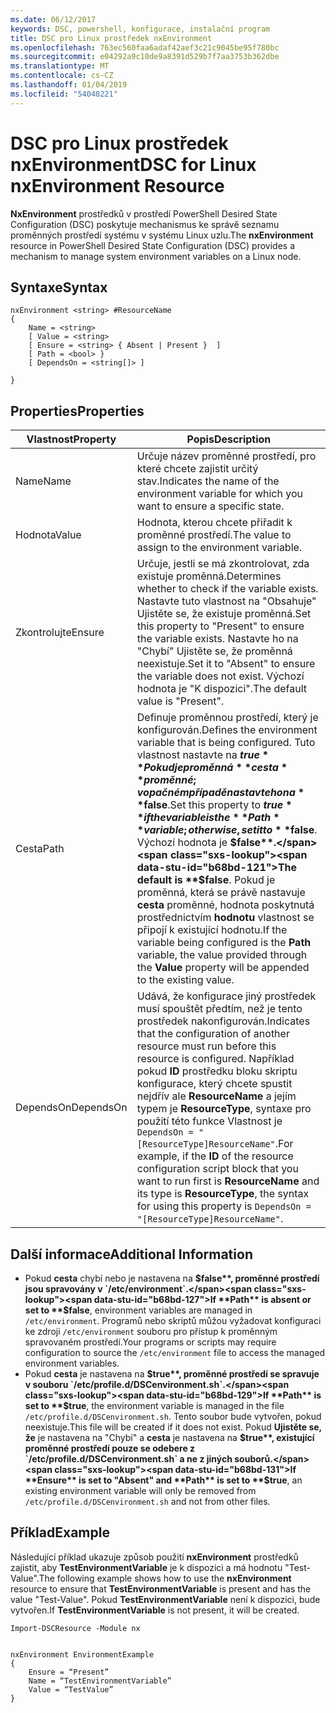 ```yaml
---
ms.date: 06/12/2017
keywords: DSC, powershell, konfigurace, instalační program
title: DSC pro Linux prostředek nxEnvironment
ms.openlocfilehash: 763ec560faa6adaf42aef3c21c9045be95f780bc
ms.sourcegitcommit: e04292a9c10de9a8391d529b7f7aa3753b362dbe
ms.translationtype: MT
ms.contentlocale: cs-CZ
ms.lasthandoff: 01/04/2019
ms.locfileid: "54048221"
---
```

# <a name="dsc-for-linux-nxenvironment-resource"></a><span data-ttu-id="b68bd-103">DSC pro Linux prostředek nxEnvironment</span><span class="sxs-lookup"><span data-stu-id="b68bd-103">DSC for Linux nxEnvironment Resource</span></span>

<span data-ttu-id="b68bd-104">**NxEnvironment** prostředků v prostředí PowerShell Desired State Configuration (DSC) poskytuje mechanismus ke správě seznamu proměnných prostředí systému v systému Linux uzlu.</span><span class="sxs-lookup"><span data-stu-id="b68bd-104">The **nxEnvironment** resource in PowerShell Desired State Configuration (DSC) provides a mechanism to manage system environment variables on a Linux node.</span></span>

## <a name="syntax"></a><span data-ttu-id="b68bd-105">Syntaxe</span><span class="sxs-lookup"><span data-stu-id="b68bd-105">Syntax</span></span>

```
nxEnvironment <string> #ResourceName
{
    Name = <string>
    [ Value = <string>
    [ Ensure = <string> { Absent | Present }  ]
    [ Path = <bool> }
    [ DependsOn = <string[]> ]

}
```

## <a name="properties"></a><span data-ttu-id="b68bd-106">Properties</span><span class="sxs-lookup"><span data-stu-id="b68bd-106">Properties</span></span>

|  <span data-ttu-id="b68bd-107">Vlastnost</span><span class="sxs-lookup"><span data-stu-id="b68bd-107">Property</span></span> |  <span data-ttu-id="b68bd-108">Popis</span><span class="sxs-lookup"><span data-stu-id="b68bd-108">Description</span></span> |
|---|---|
| <span data-ttu-id="b68bd-109">Name</span><span class="sxs-lookup"><span data-stu-id="b68bd-109">Name</span></span>| <span data-ttu-id="b68bd-110">Určuje název proměnné prostředí, pro které chcete zajistit určitý stav.</span><span class="sxs-lookup"><span data-stu-id="b68bd-110">Indicates the name of the environment variable for which you want to ensure a specific state.</span></span>|
| <span data-ttu-id="b68bd-111">Hodnota</span><span class="sxs-lookup"><span data-stu-id="b68bd-111">Value</span></span>| <span data-ttu-id="b68bd-112">Hodnota, kterou chcete přiřadit k proměnné prostředí.</span><span class="sxs-lookup"><span data-stu-id="b68bd-112">The value to assign to the environment variable.</span></span>|
| <span data-ttu-id="b68bd-113">Zkontrolujte</span><span class="sxs-lookup"><span data-stu-id="b68bd-113">Ensure</span></span>| <span data-ttu-id="b68bd-114">Určuje, jestli se má zkontrolovat, zda existuje proměnná.</span><span class="sxs-lookup"><span data-stu-id="b68bd-114">Determines whether to check if the variable exists.</span></span> <span data-ttu-id="b68bd-115">Nastavte tuto vlastnost na "Obsahuje" Ujistěte se, že existuje proměnná.</span><span class="sxs-lookup"><span data-stu-id="b68bd-115">Set this property to "Present" to ensure the variable exists.</span></span> <span data-ttu-id="b68bd-116">Nastavte ho na "Chybí" Ujistěte se, že proměnná neexistuje.</span><span class="sxs-lookup"><span data-stu-id="b68bd-116">Set it to "Absent" to ensure the variable does not exist.</span></span> <span data-ttu-id="b68bd-117">Výchozí hodnota je "K dispozici".</span><span class="sxs-lookup"><span data-stu-id="b68bd-117">The default value is "Present".</span></span>|
| <span data-ttu-id="b68bd-118">Cesta</span><span class="sxs-lookup"><span data-stu-id="b68bd-118">Path</span></span>| <span data-ttu-id="b68bd-119">Definuje proměnnou prostředí, který je konfigurován.</span><span class="sxs-lookup"><span data-stu-id="b68bd-119">Defines the environment variable that is being configured.</span></span> <span data-ttu-id="b68bd-120">Tuto vlastnost nastavte na **$true** Pokud je proměnná **cesta** proměnné; v opačném případě nastavte ho na **$false**.</span><span class="sxs-lookup"><span data-stu-id="b68bd-120">Set this property to **$true** if the variable is the **Path** variable; otherwise, set it to **$false**.</span></span> <span data-ttu-id="b68bd-121">Výchozí hodnota je **$false**.</span><span class="sxs-lookup"><span data-stu-id="b68bd-121">The default is **$false**.</span></span> <span data-ttu-id="b68bd-122">Pokud je proměnná, která se právě nastavuje **cesta** proměnné, hodnota poskytnutá prostřednictvím **hodnotu** vlastnost se připojí k existující hodnotu.</span><span class="sxs-lookup"><span data-stu-id="b68bd-122">If the variable being configured is the **Path** variable, the value provided through the **Value** property will be appended to the existing value.</span></span>|
| <span data-ttu-id="b68bd-123">DependsOn</span><span class="sxs-lookup"><span data-stu-id="b68bd-123">DependsOn</span></span> | <span data-ttu-id="b68bd-124">Udává, že konfigurace jiný prostředek musí spouštět předtím, než je tento prostředek nakonfigurován.</span><span class="sxs-lookup"><span data-stu-id="b68bd-124">Indicates that the configuration of another resource must run before this resource is configured.</span></span> <span data-ttu-id="b68bd-125">Například pokud **ID** prostředku bloku skriptu konfigurace, který chcete spustit nejdřív ale **ResourceName** a jejím typem je **ResourceType**, syntaxe pro použití této funkce Vlastnost je `DependsOn = "[ResourceType]ResourceName"`.</span><span class="sxs-lookup"><span data-stu-id="b68bd-125">For example, if the **ID** of the resource configuration script block that you want to run first is **ResourceName** and its type is **ResourceType**, the syntax for using this property is `DependsOn = "[ResourceType]ResourceName"`.</span></span>|

## <a name="additional-information"></a><span data-ttu-id="b68bd-126">Další informace</span><span class="sxs-lookup"><span data-stu-id="b68bd-126">Additional Information</span></span>

* <span data-ttu-id="b68bd-127">Pokud **cesta** chybí nebo je nastavena na **$false**, proměnné prostředí jsou spravovány v `/etc/environment`.</span><span class="sxs-lookup"><span data-stu-id="b68bd-127">If **Path** is absent or set to **$false**, environment variables are managed in `/etc/environment`.</span></span> <span data-ttu-id="b68bd-128">Programů nebo skriptů můžou vyžadovat konfiguraci ke zdroji `/etc/environment` souboru pro přístup k proměnným spravovaném prostředí.</span><span class="sxs-lookup"><span data-stu-id="b68bd-128">Your programs or scripts may require configuration to source the `/etc/environment` file to access the managed environment variables.</span></span>
* <span data-ttu-id="b68bd-129">Pokud **cesta** je nastavena na **$true**, proměnné prostředí se spravuje v souboru `/etc/profile.d/DSCenvironment.sh`.</span><span class="sxs-lookup"><span data-stu-id="b68bd-129">If **Path** is set to **$true**, the environment variable is managed in the file `/etc/profile.d/DSCenvironment.sh`.</span></span> <span data-ttu-id="b68bd-130">Tento soubor bude vytvořen, pokud neexistuje.</span><span class="sxs-lookup"><span data-stu-id="b68bd-130">This file will be created if it does not exist.</span></span> <span data-ttu-id="b68bd-131">Pokud **Ujistěte se, že** je nastavena na "Chybí" a **cesta** je nastavena na **$true**, existující proměnné prostředí pouze se odebere z `/etc/profile.d/DSCenvironment.sh` a ne z jiných souborů.</span><span class="sxs-lookup"><span data-stu-id="b68bd-131">If **Ensure** is set to "Absent" and **Path** is set to **$true**, an existing environment variable will only be removed from `/etc/profile.d/DSCenvironment.sh` and not from other files.</span></span>

## <a name="example"></a><span data-ttu-id="b68bd-132">Příklad</span><span class="sxs-lookup"><span data-stu-id="b68bd-132">Example</span></span>

<span data-ttu-id="b68bd-133">Následující příklad ukazuje způsob použití **nxEnvironment** prostředků zajistit, aby **TestEnvironmentVariable** je k dispozici a má hodnotu "Test-Value".</span><span class="sxs-lookup"><span data-stu-id="b68bd-133">The following example shows how to use the **nxEnvironment** resource to ensure that **TestEnvironmentVariable** is present and has the value "Test-Value".</span></span> <span data-ttu-id="b68bd-134">Pokud **TestEnvironmentVariable** není k dispozici, bude vytvořen.</span><span class="sxs-lookup"><span data-stu-id="b68bd-134">If **TestEnvironmentVariable** is not present, it will be created.</span></span>

```
Import-DSCResource -Module nx


nxEnvironment EnvironmentExample
{
    Ensure = “Present”
    Name = “TestEnvironmentVariable”
    Value = “TestValue”
}
```